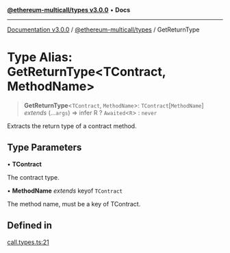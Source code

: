 [**@ethereum-multicall/types v3.0.0**](../README.md) • **Docs**

***

[Documentation v3.0.0](../../../packages.md) / [@ethereum-multicall/types](../README.md) / GetReturnType

# Type Alias: GetReturnType\<TContract, MethodName\>

> **GetReturnType**\<`TContract`, `MethodName`\>: `TContract`\[`MethodName`\] *extends* (...`args`) => infer R ? `Awaited`\<`R`\> : `never`

Extracts the return type of a contract method.

## Type Parameters

• **TContract**

The contract type.

• **MethodName** *extends* keyof `TContract`

The method name, must be a key of TContract.

## Defined in

[call.types.ts:21](https://github.com/niZmosis/ethereum-multicall/blob/759805f36c7ddb05e5fad0eb8478dcf22871af59/packages/types/src/call.types.ts#L21)

